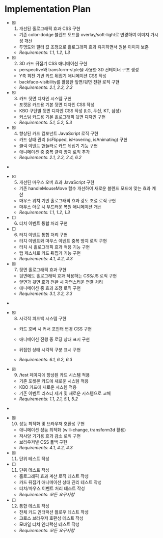 # Implementation Plan

- [x] 1. 개선된 홀로그래픽 효과 CSS 구현





  - 기존 color-dodge 블렌드 모드를 overlay/soft-light로 변경하여 이미지 가시성 개선
  - 투명도와 필터 값 조정으로 홀로그래픽 효과 유지하면서 원본 이미지 보존
  - _Requirements: 1.1, 1.2, 1.3_

- [x] 2. 3D 카드 뒤집기 CSS 애니메이션 구현





  - perspective와 transform-style을 사용한 3D 컨테이너 구조 생성
  - Y축 회전 기반 카드 뒤집기 애니메이션 CSS 작성
  - backface-visibility를 활용한 앞면/뒷면 전환 로직 구현
  - _Requirements: 2.1, 2.2, 2.3_

- [x] 3. 카드 뒷면 디자인 시스템 구현





  - 포켓몬 카드용 기본 뒷면 디자인 CSS 작성
  - KBO 구단별 뒷면 디자인 CSS 작성 (LG, 두산, KT, 삼성)
  - 커스텀 카드용 기본 홀로그래픽 뒷면 디자인 구현
  - _Requirements: 5.1, 5.2, 5.3_

- [x] 4. 향상된 카드 컴포넌트 JavaScript 로직 구현





  - 카드 상태 관리 (isFlipped, isHovering, isAnimating) 구현
  - 클릭 이벤트 핸들러로 카드 뒤집기 기능 구현
  - 애니메이션 중 중복 클릭 방지 로직 추가
  - _Requirements: 2.1, 2.2, 2.4, 6.2_
-

- [x] 5. 개선된 마우스 오버 효과 JavaScript 구현




  - 기존 handleMouseMove 함수 개선하여 새로운 블렌드 모드에 맞는 효과 계산
  - 마우스 위치 기반 홀로그래픽 효과 강도 조절 로직 구현
  - 마우스 아웃 시 부드러운 복원 애니메이션 개선
  - _Requirements: 1.1, 1.2, 1.3_
- [ ] 6. 터치 이벤트 통합 처리 구현























- [ ] 6. 터치 이벤트 통합 처리 구현

  - 터치 이벤트와 마우스 이벤트 중복 방지 로직 구현
  - 터치 시 홀로그래픽 효과 적용 기능 구현
  - 탭 제스처로 카드 뒤집기 기능 구현
  - _Requirements: 4.1, 4.2, 4.3_

- [x] 7. 뒷면 홀로그래픽 효과 구현




  - 뒷면에도 홀로그래픽 효과 적용하는 CSS/JS 로직 구현
  - 앞면과 뒷면 효과 전환 시 자연스러운 연결 처리
  - 애니메이션 중 효과 조정 로직 구현
  - _Requirements: 3.1, 3.2, 3.3_




-

- [x] 8. 시각적 피드백 시스템 구현





  - 카드 호버 시 커서 포인터 변경 CSS 구현

  - 애니메이션 진행 중 로딩 상태 표시 구현
  - 뒤집힌 상태 시각적 구분 표시 구현
  - _Requirements: 6.1, 6.2, 6.3_

- [x] 9. /test 페이지에 향상된 카드 시스템 적용



  - 기존 포켓몬 카드에 새로운 시스템 적용
  - KBO 카드에 새로운 시스템 적용
  - 기존 이벤트 리스너 제거 및 새로운 시스템으로 교체
  - _Requirements: 1.1, 2.1, 5.1, 5.2_
-

- [x] 10. 성능 최적화 및 브라우저 호환성 구현




  - 애니메이션 성능 최적화 (will-change, transform3d 활용)
  - 저사양 기기용 효과 감소 로직 구현
  - 브라우저별 CSS 폴백 구현
  - _Requirements: 4.1, 4.2, 4.3_
- [x] 11. 단위 테스트 작성




- [ ] 11. 단위 테스트 작성


  - 홀로그래픽 효과 계산 로직 테스트 작성
  - 카드 뒤집기 애니메이션 상태 관리 테스트 작성
  - 터치/마우스 이벤트 처리 테스트 작성
  - _Requirements: 모든 요구사항_




- [ ] 12. 통합 테스트 작성


  - 전체 카드 인터랙션 플로우 테스트 작성
  - 크로스 브라우저 호환성 테스트 작성
  - 모바일 터치 인터랙션 테스트 작성
  - _Requirements: 모든 요구사항_